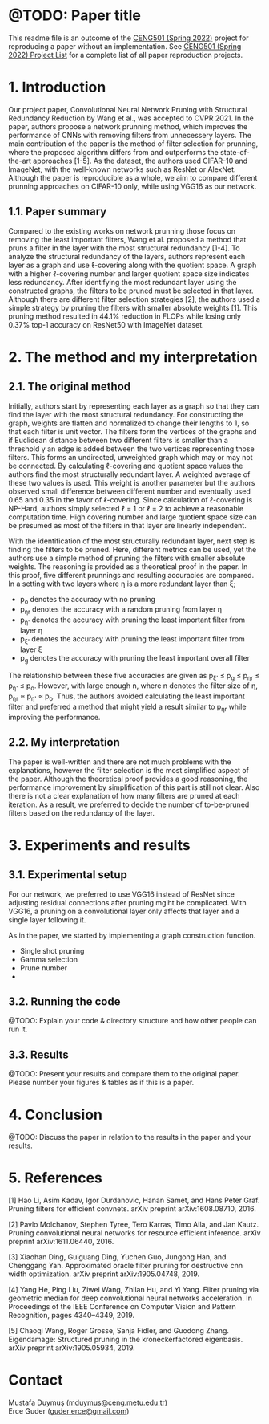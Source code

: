 # @TODO: Paper title

This readme file is an outcome of the [CENG501 (Spring 2022)](https://ceng.metu.edu.tr/~skalkan/DL/) project for reproducing a paper without an implementation. See [CENG501 (Spring 2022) Project List](https://github.com/CENG501-Projects/CENG501-Spring2022) for a complete list of all paper reproduction projects.

# 1. Introduction
Our project paper, Convolutional Neural Network Pruning with Structural Redundancy Reduction by Wang et al., was accepted to CVPR 2021. In the paper, authors propose a network prunning method, which improves the performance of CNNs with removing filters from unnecessery layers. The main contribution of the paper is the method of filter selection for prunning, where the proposed algorithm differs from and outperforms the state-of-the-art approaches [1-5]. As the dataset, the authors used CIFAR-10 and ImageNet, with the well-known networks such as ResNet or AlexNet. Although the paper is reproducible as a whole, we aim to compare different prunning approaches on CIFAR-10 only, while using VGG16 as our network.

## 1.1. Paper summary

Compared to the existing works on network prunning those focus on removing the least important filters, Wang et al. proposed a method that pruns a filter in the layer with the most structural redundancy [1-4]. To analyze the structural redundancy of the layers, authors represent each layer as a graph and use ℓ-covering along with the quotient space. A graph with a higher ℓ-covering number and larger quotient space size indicates less redundancy. After identifying the most redundant layer using the constructed graphs, the filters to be pruned must be selected in that layer. Although there are different filter selection strategies [2], the authors used a simple strategy by pruning the filters with smaller absolute weights [1]. This pruning method resulted in 44.1% reduction in FLOPs while losing only 0.37% top-1 accuracy on ResNet50 with ImageNet dataset.   

# 2. The method and my interpretation

## 2.1. The original method

Initially, authors start by representing each layer as a graph so that they can find the layer with the most structural redundancy. For constructing the graph, weights are flatten and normalized to change their lengths to 1, so that each filter is unit vector. The filters form the vertices of the graphs and if Euclidean distance between two different filters is smaller than a threshold γ an edge is added between the two vertices representing those filters. This forms an undirected, unweighted graph which may or may not be connected. By calculating ℓ-covering and quotient space values the authors find the most structurally redundant layer. A weighted average of these two values is used. This weight is another parameter but the authors observed small difference between different number and eventually used 0.65 and 0.35 in the favor of ℓ-covering. Since calculation of ℓ-covering is NP-Hard, authors simply selected ℓ = 1 or ℓ = 2 to achieve a reasonable computation time. High covering number and large quotient space size can be presumed as most of the filters in that layer are linearly independent.

With the identification of the most structurally redundant layer, next step is finding the filters to be pruned. Here, different metrics can be used, yet the authors use a simple method of pruning the filters with smaller absolute weights. The reasoning is provided as a theoretical proof in the paper. In this proof, five different prunnings and resulting accuracies are compared. In a setting with two layers where η is a more redundant layer than ξ;

- p<sub>o</sub> denotes the accuracy with no pruning
- p<sub>ηr</sub> denotes the accuracy with a random pruning from layer η
- p<sub>η'</sub> denotes the accuracy with pruning the least important filter from layer η
- p<sub>ξ'</sub> denotes the accuracy with pruning the least important filter from layer ξ
- p<sub>g</sub> denotes the accuracy with pruning the least important overall filter

The relationship between these five accuracies are given as p<sub>ξ'</sub> ≤ p<sub>g</sub> ≤ p<sub>ηr</sub> ≤ p<sub>η'</sub> ≤ p<sub>o</sub>. However, with large enough n, where n denotes the filter size of η, p<sub>ηr</sub> ≈ p<sub>η'</sub> ≈ p<sub>o</sub>. Thus, the authors avoided calculating the least important filter and preferred a method that might yield a result similar to p<sub>ηr</sub> while improving the performance. 

## 2.2. My interpretation 

The paper is well-written and there are not much problems with the explanations, however the filter selection is the most simplified aspect of the paper. Although the theoretical proof provides a good reasoning, the performance improvement by simplification of this part is still not clear. Also there is not a clear explanation of how many filters are pruned at each iteration. As a result, we preferred to decide the number of to-be-pruned filters based on the redundancy of the layer.

# 3. Experiments and results

## 3.1. Experimental setup

For our network, we preferred to use VGG16 instead of ResNet since adjusting residual connections after pruning mgiht be complicated. With VGG16, a pruning on a convolutional layer only affects that layer and a single layer following it. 

As in the paper, we started by implementing a graph construction function. 

- Single shot pruning
- Gamma selection
- Prune number
- 

## 3.2. Running the code

@TODO: Explain your code & directory structure and how other people can run it.

## 3.3. Results

@TODO: Present your results and compare them to the original paper. Please number your figures & tables as if this is a paper.

# 4. Conclusion

@TODO: Discuss the paper in relation to the results in the paper and your results.

# 5. References

[1] Hao Li, Asim Kadav, Igor Durdanovic, Hanan Samet, and
Hans Peter Graf. Pruning filters for efficient convnets. arXiv
preprint arXiv:1608.08710, 2016.

[2]  Pavlo Molchanov, Stephen Tyree, Tero Karras, Timo Aila,
and Jan Kautz. Pruning convolutional neural networks for resource efficient inference. arXiv preprint arXiv:1611.06440,
2016.

[3] Xiaohan Ding, Guiguang Ding, Yuchen Guo, Jungong Han,
and Chenggang Yan. Approximated oracle filter pruning for destructive cnn width optimization. arXiv preprint
arXiv:1905.04748, 2019.

[4] Yang He, Ping Liu, Ziwei Wang, Zhilan Hu, and Yi Yang.
Filter pruning via geometric median for deep convolutional
neural networks acceleration. In Proceedings of the IEEE
Conference on Computer Vision and Pattern Recognition,
pages 4340–4349, 2019. 

[5] Chaoqi Wang, Roger Grosse, Sanja Fidler, and Guodong
Zhang. Eigendamage: Structured pruning in the kroneckerfactored eigenbasis. arXiv preprint arXiv:1905.05934, 2019.

# Contact

Mustafa Duymuş (mduymus@ceng.metu.edu.tr) <br />
Erce Guder     (guder.erce@gmail.com)
